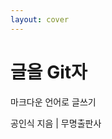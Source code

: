 ```yaml
---
layout: cover
---
```


<link
    rel="stylesheet"
    type="text/css"
    href="./cover.css"
/>

<div class="box blank face">
    <div>
        <div
            style="
                background-image:
                    url('./assets/images/cover.jpg');
            ">
        </div>
        <div></div>
    </div>
    <div class="content">
        <h1 class="title">글을 Git자</h1>
        <p>마크다운 언어로 글쓰기</p>
        <p class="author">공인식 지음 | 무명출판사</p>
    </div>
</div>